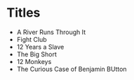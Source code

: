# Titles

- A River Runs Through It
- Fight Club
- 12 Years a Slave
- The Big Short
- 12 Monkeys
- The Curious Case of Benjamin BUtton
